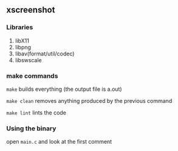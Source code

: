 ## xscreenshot

### Libraries
1. libX11
2. libpng
3. libav(format/util/codec)
4. libswscale

### make commands
`make` builds everything (the output file is a.out)

`make clean` removes anything produced by the previous command

`make lint` lints the code

### Using the binary
open `main.c` and look at the first comment
